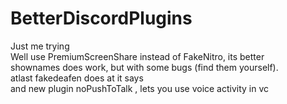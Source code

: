 # BetterDiscordPlugins
Just me trying <br>
Well use PremiumScreenShare instead of FakeNitro, its better<br>
shownames does work, but with some bugs (find them yourself).<br>
atlast fakedeafen does at it says <br>
and new plugin noPushToTalk , lets you use voice activity in vc
